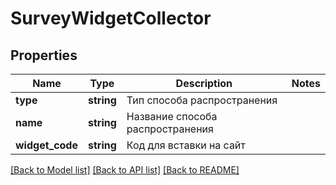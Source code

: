 # SurveyWidgetCollector

## Properties
Name | Type | Description | Notes
------------ | ------------- | ------------- | -------------
**type** | **string** | Тип способа распространения | 
**name** | **string** | Название способа распространения | 
**widget_code** | **string** | Код для вставки на сайт | 

[[Back to Model list]](../README.md#documentation-for-models) [[Back to API list]](../README.md#documentation-for-api-endpoints) [[Back to README]](../README.md)


